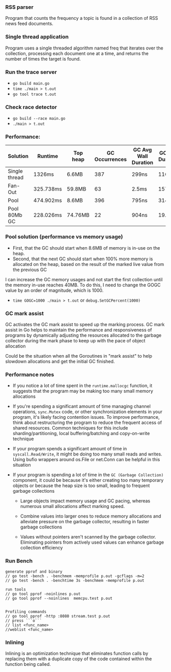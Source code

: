 ### RSS parser

Program that counts the frequency a topic is found in a collection of
RSS news feed documents.

### Single thread application

Program uses a single threaded algorithm
named freq that iterates over the collection, processing each document one at a time,
and returns the number of times the target is found.

### Run the trace server

- ```go build main.go```
- ```time ./main > t.out```
- ```go tool trace t.out```

### Check race detector

- ```go build --race main.go```
- ```./main > t.out```

### Performance:

| Solution      | Runtime   | Top heap | GC Occurrences | GC Avg Wall Duration | GC Wall Duration |  
|---------------|-----------|----------|----------------|----------------------|------------------|
| Single thread | 1326ms    | 6.6MB    | 387            | 299ns                | 116ms            | 
| Fan-Out       | 325.738ms | 59.8MB   | 63             | 2.5ms                | 157ms            |
| Pool          | 474.902ms | 8.6MB    | 396            | 795ns                | 314ms            |
| Pool 80Mb GC  | 228.026ms | 74.76MB  | 22             | 904ns                | 19.89ms          |

### Pool solution (performance vs memory usage)

- First, that the GC should start when 8.6MB of memory is in-use on the heap.
- Second, that the next GC should start when 100% more memory is allocated on the heap, based on the result of the
  marked live value from the previous GC

I can increase the GC memory usages and not start the first collection until the memory in-use reaches 40MB.
To do this, I need to change the GOGC value by an order of magnitude, which is 1000.

- ```time GOGC=1000 ./main > t.out``` or ```debug.SetGCPercent(1000)```

### GC mark assist

GC activates the GC mark assist to speed up the marking process.
GC mark assist in Go helps to maintain the performance and responsiveness of programs by dynamically adjusting the
resources allocated to the garbage collector during the mark phase to keep up with the pace of object allocation

Could be the situation when all the Goroutines in "mark assist" to help slowdown allocations and get the initial GC
finished.

### Performance notes

- If you notice a lot of time spent in the ```runtime.mallocgc``` function, it suggests that the program may be making
  too
  many small memory allocations

- If you're spending a significant amount of time managing channel operations, ```sync.Mutex``` code, or other
  synchronization
  elements in your program, it's likely facing contention issues. To improve performance, think about restructuring the
  program to reduce the frequent access of shared resources. Common techniques for this include sharding/partitioning,
  local buffering/batching and copy-on-write technique

- If your program spends a significant amount of time in ```syscall.Read/Write```, it might be doing too many small
  reads and writes. Using bufio wrappers around os.File or net.Conn can be helpful in this situation

- If your program is spending a lot of time in the ```GC (Garbage Collection)``` component, it could be because it's
  either creating too many temporary objects or because the heap size is too small, leading to frequent garbage
  collections
    - Large objects impact memory usage and GC pacing, whereas numerous small allocations affect marking speed.

    - Combine values into larger ones to reduce memory allocations and alleviate pressure on the garbage collector,
      resulting in faster garbage collections

    - Values without pointers aren't scanned by the garbage collector. Eliminating pointers from actively used values
      can enhance garbage collection efficiency

### Run Bench

```
generate pprof and binary
// go test -bench . -benchmem -memprofile p.out -gcflags -m=2
// go test -bench . -benchtime 3s -benchmem -memprofile p.out

run tools
// go tool pprof -noinlines p.out
// go tool pprof --noinlines  memcpu.test p.out


Profiling commands
// go tool pprof -http :8080 stream.test p.out
// press ```o```
// list <func_name>
//weblist <func_name>

```

### Inlining

Inlining is an optimization technique that eliminates function calls by replacing
them with a duplicate copy of the code contained within the function being called.

















